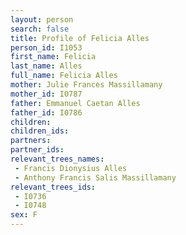 ```yaml
---
layout: person
search: false
title: Profile of Felicia Alles
person_id: I1053
first_name: Felicia
last_name: Alles
full_name: Felicia Alles
mother: Julie Frances Massillamany
mother_id: I0787
father: Emmanuel Caetan Alles
father_id: I0786
children:
children_ids:
partners:
partner_ids:
relevant_trees_names:
 - Francis Dionysius Alles
 - Anthony Francis Salis Massillamany
relevant_trees_ids:
 - I0736
 - I0748
sex: F
---
```


